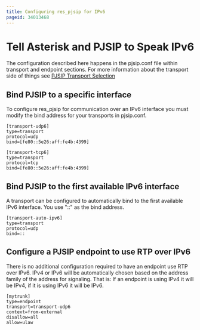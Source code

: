 ```yaml
---
title: Configuring res_pjsip for IPv6
pageid: 34013468
---
```


Tell Asterisk and PJSIP to Speak IPv6
=====================================

The configuration described here happens in the pjsip.conf file within transport and endpoint sections. For more information about the transport side of things see [PJSIP Transport Selection](/Configuration/Channel-Drivers/SIP/Configuring-res_pjsip/PJSIP-Transport-Selection)

Bind PJSIP to a specific interface
----------------------------------

To configure res_pjsip for communication over an IPv6 interface you must modify the bind address for your transports in pjsip.conf.

```
[transport-udp6]
type=transport
protocol=udp
bind=[fe80::5e26:aff:fe4b:4399]

[transport-tcp6]
type=transport
protocol=tcp
bind=[fe80::5e26:aff:fe4b:4399]

```

Bind PJSIP to the first available IPv6 interface
------------------------------------------------

A transport can be configured to automatically bind to the first available IPv6 interface. You use "::" as the bind address.

```
[transport-auto-ipv6]
type=transport
protocol=udp
bind=::

```

Configure a PJSIP endpoint to use RTP over IPv6
-----------------------------------------------

There is no additional configuration required to have an endpoint use RTP over IPv6. IPv4 or IPv6 will be automatically chosen based on the address family of the address for signaling. That is: If an endpoint is using IPv4 it will be IPv4, if it is using IPv6 it will be IPv6.

```
[mytrunk]
type=endpoint
transport=transport-udp6
context=from-external
disallow=all
allow=ulaw

```

